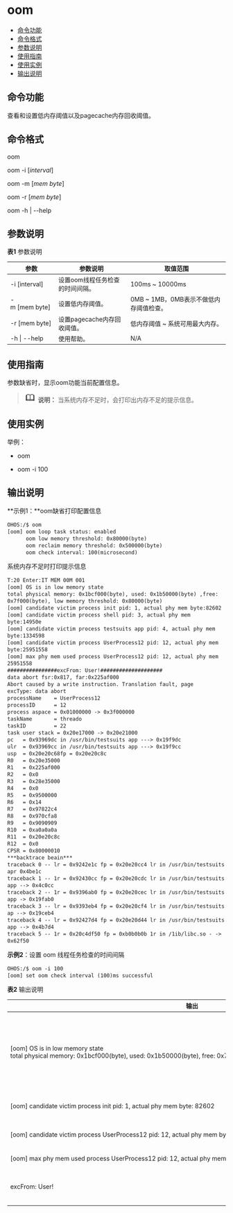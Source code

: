 # oom

- [命令功能](#命令功能)
- [命令格式](#命令格式)
- [参数说明](#参数说明)
- [使用指南](#使用指南)
- [使用实例](#使用实例)
- [输出说明](#输出说明)

## 命令功能

查看和设置低内存阈值以及pagecache内存回收阈值。


## 命令格式

oom

oom -i [_interval_]

oom -m [_mem byte_]

oom -r [_mem byte_]

oom -h | --help


## 参数说明

**表1** 参数说明

| 参数 | 参数说明 | 取值范围 | 
| -------- | -------- | -------- |
| -i&nbsp;[interval] | 设置oom线程任务检查的时间间隔。 | 100ms&nbsp;~&nbsp;10000ms | 
| -m&nbsp;[mem&nbsp;byte] | 设置低内存阈值。 | 0MB&nbsp;~&nbsp;1MB，0MB表示不做低内存阈值检查。 | 
| -r&nbsp;[mem&nbsp;byte] | 设置pagecache内存回收阈值。 | 低内存阈值&nbsp;~&nbsp;系统可用最大内存。 | 
| -h&nbsp;\|&nbsp;--help | 使用帮助。 | N/A | 


## 使用指南

参数缺省时，显示oom功能当前配置信息。
> ![icon-note.gif](public_sys-resources/icon-note.gif) **说明：**
> 当系统内存不足时，会打印出内存不足的提示信息。


## 使用实例

举例：

- oom

- oom -i 100


## 输出说明

**示例1：**oom缺省打印配置信息

```
OHOS:/$ oom
[oom] oom loop task status: enabled
      oom low memory threshold: 0x80000(byte)
      oom reclaim memory threshold: 0x500000(byte)
      oom check interval: 100(microsecond)
```

系统内存不足时打印提示信息

```
T:20 Enter:IT MEM 00M 001
[oom] OS is in low memory state
total physical memory: 0x1bcf000(byte), used: 0x1b50000(byte) ,free: 0x7f000(byte), low memory threshold: 0x80000(byte)
[oom] candidate victim process init pid: 1, actual phy mem byte:82602
[oom] candidate victim process shell pid: 3, actual phy mem byte:14950e
[oom] candidate victim process testsuits app pid: 4, actual phy mem byte:1334598
[oom] candidate victim process UserProcess12 pid: 12, actual phy mem byte:25951558
[oom] max phy mem used process UserProcess12 pid: 12, actual phy mem 25951558
################excFrom: User!####################
data abort fsr:0x817, far:0x225af000
Abort caused by a write instruction. Translation fault, page
excType: data abort
processName    = UserProcess12
processID      = 12
process aspace = 0х01000000 -> 0х3f000000
taskName       = threado
taskID         = 22
task user stack = 0х20e17000 -> 0х20e21000
pc   = 0x93969dc in /usr/bin/testsuits app ---> 0x19f9dc
ulr  = 0x93969cc in /usr/bin/testsuits app ---> 0x19f9cc
usp  = 0х20e20c68fp = 0x20e20c8c
R0   = 0х20e35000
R1   = 0x225af000
R2   = 0x0
R3   = 0х28e35000
R4   = 0х0
R5   = 0х9500000
R6   = 0х14
R7   = 0х97822c4
R8   = 0x970cfa8
R9   = 0x9090909
R10  = 0xa0a0a0a
R11  = 0x20e20c8c
R12  = 0х0
CPSR = 0х80000010
***backtrace beain***
traceback 0 -- lr = 0x9242e1c fp = 0х20e20cc4 lr in /usr/bin/testsuits apr 0x4be1c
traceback 1 -- 1r = 0х92430cc fp = 0x20e20cdc lr in /usr/bin/testsuits app --> 0x4c0cc
traceback 2 -- 1r = 0x9396ab0 fp = 0x20e20cec lr in /usr/bin/testsuits app -> 0х19fab0
traceback 3 -- lr = 0x9393eb4 fp = 0x20e20cf4 lr in /usr/bin/testsuits ap --> 0x19ceb4
traceback 4 -- lr = 0x92427d4 fp = 0x20e20d44 lr in /usr/bin/testsuits app --> 0x4b7d4
traceback 5 -- 1r = 0x20c4df50 fp = 0хb0b0b0b 1r in /1ib/libc.so - -> 0x62f50
```


**示例2**：设置 oom 线程任务检查的时间间隔


```
OHOS:/$ oom -i 100
[oom] set oom check interval (100)ms successful
```


**表2** 输出说明

| 输出 | 说明 | 
| -------- | -------- |
| [oom]&nbsp;OS&nbsp;is&nbsp;in&nbsp;low&nbsp;memory&nbsp;state<br/>total&nbsp;physical&nbsp;memory:&nbsp;0x1bcf000(byte),&nbsp;used:&nbsp;0x1b50000(byte),&nbsp;free:&nbsp;0x7f000(byte),&nbsp;low&nbsp;memory&nbsp;threshold:&nbsp;0x80000(byte) | 操作系统处于低内存状态。<br/>整个系统可用物理内存为0x1bcf000&nbsp;byte，已经使用了&nbsp;0x1b50000&nbsp;byte，&nbsp;还剩0x7f000&nbsp;byte，当前设置的低内存阈值为0x80000&nbsp;byte。 | 
| [oom]&nbsp;candidate&nbsp;victim&nbsp;process&nbsp;init&nbsp;pid:&nbsp;1,&nbsp;actual&nbsp;phy&nbsp;mem&nbsp;byte:&nbsp;82602 | 打印当前各个进程的内存使用情况，init进程实际占用物理内存82602byte。 | 
| [oom]&nbsp;candidate&nbsp;victim&nbsp;process&nbsp;UserProcess12&nbsp;pid:&nbsp;12,&nbsp;actual&nbsp;phy&nbsp;mem&nbsp;byte:&nbsp;25951558 | UserProcess12进程实际使用25951558byte内存。 | 
| [oom]&nbsp;max&nbsp;phy&nbsp;mem&nbsp;used&nbsp;process&nbsp;UserProcess12&nbsp;pid:&nbsp;12,&nbsp;actual&nbsp;phy&nbsp;mem:&nbsp;25951558 | 当前使用内存最多的进程是UserProcess12。 | 
| excFrom:&nbsp;User! | 当系统处于低内存的情况下，UserProcess12进程再去申请内存时失败退出。 | 
